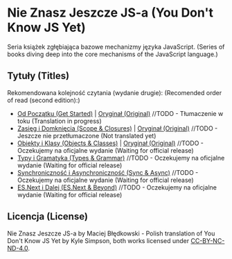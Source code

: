 # Nie Znasz Jeszcze JS-a (You Don't Know JS Yet)

Seria książek zgłębiająca bazowe mechanizmy języka JavaScript. (Series of books diving deep into the core mechanisms of the JavaScript language.)

## Tytuły (Titles)
Rekomendowana kolejność czytania (wydanie drugie): (Recomended order of read (second edition):)

- [Od Początku (Get Started)](get-started/README.md) | [Oryginał (Original)](https://github.com/getify/You-Dont-Know-JS/blob/2nd-ed/get-started/README.md) //TODO - Tłumaczenie w toku (Translation in progress)
- [Zasięg i Domknięcia (Scope & Closures)](scope-closures/README.md) | [Oryginał (Original)](https://github.com/getify/You-Dont-Know-JS/blob/2nd-ed/scope-closures/README.md) //TODO - Jeszcze nie przetłumaczone (Not translated yet)
- [Obiekty i Klasy (Objects & Classes)](objects-classes/README.md) | [Oryginał (Original)](https://github.com/getify/You-Dont-Know-JS/blob/2nd-ed/objects-classes/README.md) //TODO - Oczekujemy na oficjalne wydanie (Waiting for official release)
- [Typy i Gramatyka (Types & Grammar)](types-grammar/README.md) //TODO - Oczekujemy na oficjalne wydanie (Waiting for official release)
- [Synchroniczność i Asynchroniczność (Sync & Async)](sync-async/README.md) //TODO - Oczekujemy na oficjalne wydanie (Waiting for official release)
- [ES.Next i Dalej (ES.Next & Beyond)](esnext-beyond/README.md) //TODO - Oczekujemy na oficjalne wydanie (Waiting for official release)

## Licencja (License)

Nie Znasz Jeszcze JS-a by Maciej Błędkowski - Polish translation of You Don't Know JS Yet by Kyle Simpson,
both works licensed under [CC-BY-NC-ND-4.0](https://spdx.org/licenses/preview/CC-BY-NC-ND-4.0.html).
